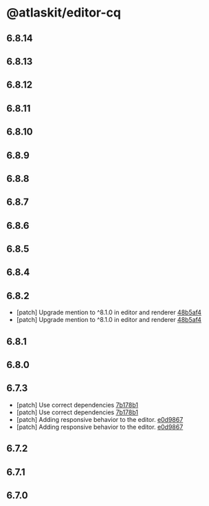 # @atlaskit/editor-cq

## 6.8.14

## 6.8.13

## 6.8.12

## 6.8.11

## 6.8.10

## 6.8.9

## 6.8.8

## 6.8.7

## 6.8.6

## 6.8.5

## 6.8.4

## 6.8.2
- [patch] Upgrade mention to ^8.1.0 in editor and renderer [48b5af4](48b5af4)
- [patch] Upgrade mention to ^8.1.0 in editor and renderer [48b5af4](48b5af4)

## 6.8.1

## 6.8.0

## 6.7.3
- [patch] Use correct dependencies  [7b178b1](7b178b1)
- [patch] Use correct dependencies  [7b178b1](7b178b1)
- [patch] Adding responsive behavior to the editor. [e0d9867](e0d9867)
- [patch] Adding responsive behavior to the editor. [e0d9867](e0d9867)

## 6.7.2

## 6.7.1

## 6.7.0
